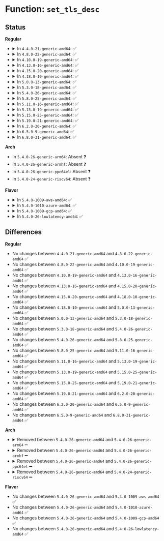 # Function: <code>set_tls_desc</code>

## Status
<b>Regular</b>
<ul>
<li>
<details>
<summary>In <code>4.4.0-21-generic-amd64</code>: ✅</summary>

```c
void set_tls_desc(struct task_struct * p, int idx, const struct user_desc * info, int n)
```

```json
{
  "name": "set_tls_desc",
  "collision_type": "Unique Static",
  "inline_type": "No",
  "funcs": [
    {
      "addr": 18446744071579096112,
      "name": "set_tls_desc",
      "external": false,
      "loc": "arch/x86/kernel/tls.c:82",
      "file": "arch/x86/kernel/tls.c",
      "inline": "seen, unknown",
      "caller_inline": [],
      "caller_func": [
        "arch/x86/kernel/tls.c:do_set_thread_area",
        "arch/x86/kernel/tls.c:regset_tls_set"
      ]
    }
  ],
  "symbols": [
    {
      "addr": 18446744071579096112,
      "name": "set_tls_desc",
      "section": ".text",
      "bind": "STB_LOCAL",
      "size": 394
    }
  ]
}
```
</details>
</li>
<li>
<details>
<summary>In <code>4.8.0-22-generic-amd64</code>: ✅</summary>

```c
void set_tls_desc(struct task_struct * p, int idx, const struct user_desc * info, int n)
```

```json
{
  "name": "set_tls_desc",
  "collision_type": "Unique Static",
  "inline_type": "No",
  "funcs": [
    {
      "addr": 18446744071579095424,
      "name": "set_tls_desc",
      "external": false,
      "loc": "arch/x86/kernel/tls.c:82",
      "file": "arch/x86/kernel/tls.c",
      "inline": "seen, unknown",
      "caller_inline": [],
      "caller_func": [
        "arch/x86/kernel/tls.c:regset_tls_set",
        "arch/x86/kernel/tls.c:do_set_thread_area"
      ]
    }
  ],
  "symbols": [
    {
      "addr": 18446744071579095424,
      "name": "set_tls_desc",
      "section": ".text",
      "bind": "STB_LOCAL",
      "size": 419
    }
  ]
}
```
</details>
</li>
<li>
<details>
<summary>In <code>4.10.0-19-generic-amd64</code>: ✅</summary>

```c
void set_tls_desc(struct task_struct * p, int idx, const struct user_desc * info, int n)
```

```json
{
  "name": "set_tls_desc",
  "collision_type": "Unique Static",
  "inline_type": "No",
  "funcs": [
    {
      "addr": 18446744071579093616,
      "name": "set_tls_desc",
      "external": false,
      "loc": "arch/x86/kernel/tls.c:82",
      "file": "arch/x86/kernel/tls.c",
      "inline": "seen, unknown",
      "caller_inline": [],
      "caller_func": [
        "arch/x86/kernel/tls.c:regset_tls_set",
        "arch/x86/kernel/tls.c:do_set_thread_area"
      ]
    }
  ],
  "symbols": [
    {
      "addr": 18446744071579093616,
      "name": "set_tls_desc",
      "section": ".text",
      "bind": "STB_LOCAL",
      "size": 419
    }
  ]
}
```
</details>
</li>
<li>
<details>
<summary>In <code>4.13.0-16-generic-amd64</code>: ✅</summary>

```c
void set_tls_desc(struct task_struct * p, int idx, const struct user_desc * info, int n)
```

```json
{
  "name": "set_tls_desc",
  "collision_type": "Unique Static",
  "inline_type": "No",
  "funcs": [
    {
      "addr": 18446744071579085504,
      "name": "set_tls_desc",
      "external": false,
      "loc": "arch/x86/kernel/tls.c:82",
      "file": "arch/x86/kernel/tls.c",
      "inline": "seen, unknown",
      "caller_inline": [],
      "caller_func": [
        "arch/x86/kernel/tls.c:regset_tls_set",
        "arch/x86/kernel/tls.c:do_set_thread_area"
      ]
    }
  ],
  "symbols": [
    {
      "addr": 18446744071579085504,
      "name": "set_tls_desc",
      "section": ".text",
      "bind": "STB_LOCAL",
      "size": 414
    }
  ]
}
```
</details>
</li>
<li>
<details>
<summary>In <code>4.15.0-20-generic-amd64</code>: ✅</summary>

```c
void set_tls_desc(struct task_struct * p, int idx, const struct user_desc * info, int n)
```

```json
{
  "name": "set_tls_desc",
  "collision_type": "Unique Static",
  "inline_type": "No",
  "funcs": [
    {
      "addr": 18446744071579096304,
      "name": "set_tls_desc",
      "external": false,
      "loc": "arch/x86/kernel/tls.c:83",
      "file": "arch/x86/kernel/tls.c",
      "inline": "seen, unknown",
      "caller_inline": [],
      "caller_func": [
        "arch/x86/kernel/tls.c:regset_tls_set",
        "arch/x86/kernel/tls.c:do_set_thread_area"
      ]
    }
  ],
  "symbols": [
    {
      "addr": 18446744071579096304,
      "name": "set_tls_desc",
      "section": ".text",
      "bind": "STB_LOCAL",
      "size": 404
    }
  ]
}
```
</details>
</li>
<li>
<details>
<summary>In <code>4.18.0-10-generic-amd64</code>: ✅</summary>

```c
void set_tls_desc(struct task_struct * p, int idx, const struct user_desc * info, int n)
```

```json
{
  "name": "set_tls_desc",
  "collision_type": "Unique Static",
  "inline_type": "No",
  "funcs": [
    {
      "addr": 18446744071579101808,
      "name": "set_tls_desc",
      "external": false,
      "loc": "arch/x86/kernel/tls.c:83",
      "file": "arch/x86/kernel/tls.c",
      "inline": "seen, unknown",
      "caller_inline": [],
      "caller_func": [
        "arch/x86/kernel/tls.c:regset_tls_set",
        "arch/x86/kernel/tls.c:do_set_thread_area"
      ]
    }
  ],
  "symbols": [
    {
      "addr": 18446744071579101808,
      "name": "set_tls_desc",
      "section": ".text",
      "bind": "STB_LOCAL",
      "size": 390
    }
  ]
}
```
</details>
</li>
<li>
<details>
<summary>In <code>5.0.0-13-generic-amd64</code>: ✅</summary>

```c
void set_tls_desc(struct task_struct * p, int idx, const struct user_desc * info, int n)
```

```json
{
  "name": "set_tls_desc",
  "collision_type": "Unique Static",
  "inline_type": "No",
  "funcs": [
    {
      "addr": 18446744071579107424,
      "name": "set_tls_desc",
      "external": false,
      "loc": "arch/x86/kernel/tls.c:83",
      "file": "arch/x86/kernel/tls.c",
      "inline": "seen, unknown",
      "caller_inline": [],
      "caller_func": [
        "arch/x86/kernel/tls.c:regset_tls_set",
        "arch/x86/kernel/tls.c:do_set_thread_area"
      ]
    }
  ],
  "symbols": [
    {
      "addr": 18446744071579107424,
      "name": "set_tls_desc",
      "section": ".text",
      "bind": "STB_LOCAL",
      "size": 390
    }
  ]
}
```
</details>
</li>
<li>
<details>
<summary>In <code>5.3.0-18-generic-amd64</code>: ✅</summary>

```c
void set_tls_desc(struct task_struct * p, int idx, const struct user_desc * info, int n)
```

```json
{
  "name": "set_tls_desc",
  "collision_type": "Unique Static",
  "inline_type": "No",
  "funcs": [
    {
      "addr": 18446744071579117312,
      "name": "set_tls_desc",
      "external": false,
      "loc": "arch/x86/kernel/tls.c:84",
      "file": "arch/x86/kernel/tls.c",
      "inline": "seen, unknown",
      "caller_inline": [],
      "caller_func": [
        "arch/x86/kernel/tls.c:regset_tls_set",
        "arch/x86/kernel/tls.c:do_set_thread_area"
      ]
    }
  ],
  "symbols": [
    {
      "addr": 18446744071579117312,
      "name": "set_tls_desc",
      "section": ".text",
      "bind": "STB_LOCAL",
      "size": 397
    }
  ]
}
```
</details>
</li>
<li>
<details>
<summary>In <code>5.4.0-26-generic-amd64</code>: ✅</summary>

```c
void set_tls_desc(struct task_struct * p, int idx, const struct user_desc * info, int n)
```

```json
{
  "name": "set_tls_desc",
  "collision_type": "Unique Static",
  "inline_type": "No",
  "funcs": [
    {
      "addr": 18446744071579119216,
      "name": "set_tls_desc",
      "external": false,
      "loc": "arch/x86/kernel/tls.c:84",
      "file": "arch/x86/kernel/tls.c",
      "inline": "seen, unknown",
      "caller_inline": [],
      "caller_func": [
        "arch/x86/kernel/tls.c:regset_tls_set",
        "arch/x86/kernel/tls.c:do_set_thread_area"
      ]
    }
  ],
  "symbols": [
    {
      "addr": 18446744071579119216,
      "name": "set_tls_desc",
      "section": ".text",
      "bind": "STB_LOCAL",
      "size": 397
    }
  ]
}
```
</details>
</li>
<li>
<details>
<summary>In <code>5.8.0-25-generic-amd64</code>: ✅</summary>

```c
void set_tls_desc(struct task_struct * p, int idx, const struct user_desc * info, int n)
```

```json
{
  "name": "set_tls_desc",
  "collision_type": "Unique Static",
  "inline_type": "No",
  "funcs": [
    {
      "addr": 18446744071579133056,
      "name": "set_tls_desc",
      "external": false,
      "loc": "arch/x86/kernel/tls.c:84",
      "file": "arch/x86/kernel/tls.c",
      "inline": "seen, unknown",
      "caller_inline": [],
      "caller_func": [
        "arch/x86/kernel/tls.c:regset_tls_set",
        "arch/x86/kernel/tls.c:do_set_thread_area"
      ]
    }
  ],
  "symbols": [
    {
      "addr": 18446744071579133056,
      "name": "set_tls_desc",
      "section": ".text",
      "bind": "STB_LOCAL",
      "size": 360
    }
  ]
}
```
</details>
</li>
<li>
<details>
<summary>In <code>5.11.0-16-generic-amd64</code>: ✅</summary>

```c
void set_tls_desc(struct task_struct * p, int idx, const struct user_desc * info, int n)
```

```json
{
  "name": "set_tls_desc",
  "collision_type": "Unique Static",
  "inline_type": "No",
  "funcs": [
    {
      "addr": 18446744071579131680,
      "name": "set_tls_desc",
      "external": false,
      "loc": "arch/x86/kernel/tls.c:84",
      "file": "arch/x86/kernel/tls.c",
      "inline": "seen, unknown",
      "caller_inline": [],
      "caller_func": [
        "arch/x86/kernel/tls.c:regset_tls_set",
        "arch/x86/kernel/tls.c:do_set_thread_area"
      ]
    }
  ],
  "symbols": [
    {
      "addr": 18446744071579131680,
      "name": "set_tls_desc",
      "section": ".text",
      "bind": "STB_LOCAL",
      "size": 360
    }
  ]
}
```
</details>
</li>
<li>
<details>
<summary>In <code>5.13.0-19-generic-amd64</code>: ✅</summary>

```c
void set_tls_desc(struct task_struct * p, int idx, const struct user_desc * info, int n)
```

```json
{
  "name": "set_tls_desc",
  "collision_type": "Unique Static",
  "inline_type": "No",
  "funcs": [
    {
      "addr": 18446744071579138368,
      "name": "set_tls_desc",
      "external": false,
      "loc": "arch/x86/kernel/tls.c:84",
      "file": "arch/x86/kernel/tls.c",
      "inline": "seen, unknown",
      "caller_inline": [],
      "caller_func": [
        "arch/x86/kernel/tls.c:regset_tls_set",
        "arch/x86/kernel/tls.c:do_set_thread_area"
      ]
    }
  ],
  "symbols": [
    {
      "addr": 18446744071579138368,
      "name": "set_tls_desc",
      "section": ".text",
      "bind": "STB_LOCAL",
      "size": 358
    }
  ]
}
```
</details>
</li>
<li>
<details>
<summary>In <code>5.15.0-25-generic-amd64</code>: ✅</summary>

```c
void set_tls_desc(struct task_struct * p, int idx, const struct user_desc * info, int n)
```

```json
{
  "name": "set_tls_desc",
  "collision_type": "Unique Static",
  "inline_type": "No",
  "funcs": [
    {
      "addr": 18446744071579165088,
      "name": "set_tls_desc",
      "external": false,
      "loc": "arch/x86/kernel/tls.c:84",
      "file": "arch/x86/kernel/tls.c",
      "inline": "seen, unknown",
      "caller_inline": [],
      "caller_func": [
        "arch/x86/kernel/tls.c:regset_tls_set",
        "arch/x86/kernel/tls.c:do_set_thread_area"
      ]
    }
  ],
  "symbols": [
    {
      "addr": 18446744071579165088,
      "name": "set_tls_desc",
      "section": ".text",
      "bind": "STB_LOCAL",
      "size": 411
    }
  ]
}
```
</details>
</li>
<li>
<details>
<summary>In <code>5.19.0-21-generic-amd64</code>: ✅</summary>

```c
void set_tls_desc(struct task_struct * p, int idx, const struct user_desc * info, int n)
```

```json
{
  "name": "set_tls_desc",
  "collision_type": "Unique Static",
  "inline_type": "No",
  "funcs": [
    {
      "addr": 18446744071579210336,
      "name": "set_tls_desc",
      "external": false,
      "loc": "arch/x86/kernel/tls.c:84",
      "file": "arch/x86/kernel/tls.c",
      "inline": "seen, unknown",
      "caller_inline": [],
      "caller_func": [
        "arch/x86/kernel/tls.c:regset_tls_set",
        "arch/x86/kernel/tls.c:do_set_thread_area"
      ]
    }
  ],
  "symbols": [
    {
      "addr": 18446744071579210336,
      "name": "set_tls_desc",
      "section": ".text",
      "bind": "STB_LOCAL",
      "size": 518
    }
  ]
}
```
</details>
</li>
<li>
<details>
<summary>In <code>6.2.0-20-generic-amd64</code>: ✅</summary>

```c
void set_tls_desc(struct task_struct * p, int idx, const struct user_desc * info, int n)
```

```json
{
  "name": "set_tls_desc",
  "collision_type": "Unique Static",
  "inline_type": "No",
  "funcs": [
    {
      "addr": 18446744071579265952,
      "name": "set_tls_desc",
      "external": false,
      "loc": "arch/x86/kernel/tls.c:84",
      "file": "arch/x86/kernel/tls.c",
      "inline": "seen, unknown",
      "caller_inline": [],
      "caller_func": [
        "arch/x86/kernel/tls.c:regset_tls_set",
        "arch/x86/kernel/tls.c:do_set_thread_area"
      ]
    }
  ],
  "symbols": [
    {
      "addr": 18446744071579265952,
      "name": "set_tls_desc",
      "section": ".text",
      "bind": "STB_LOCAL",
      "size": 482
    }
  ]
}
```
</details>
</li>
<li>
<details>
<summary>In <code>6.5.0-9-generic-amd64</code>: ✅</summary>

```c
void set_tls_desc(struct task_struct * p, int idx, const struct user_desc * info, int n)
```

```json
{
  "name": "set_tls_desc",
  "collision_type": "Unique Static",
  "inline_type": "No",
  "funcs": [
    {
      "addr": 18446744071579271888,
      "name": "set_tls_desc",
      "external": false,
      "loc": "arch/x86/kernel/tls.c:85",
      "file": "arch/x86/kernel/tls.c",
      "inline": "seen, unknown",
      "caller_inline": [],
      "caller_func": [
        "arch/x86/kernel/tls.c:regset_tls_set",
        "arch/x86/kernel/tls.c:do_set_thread_area"
      ]
    }
  ],
  "symbols": [
    {
      "addr": 18446744071579271888,
      "name": "set_tls_desc",
      "section": ".text",
      "bind": "STB_LOCAL",
      "size": 464
    }
  ]
}
```
</details>
</li>
<li>
<details>
<summary>In <code>6.8.0-31-generic-amd64</code>: ✅</summary>

```c
void set_tls_desc(struct task_struct * p, int idx, const struct user_desc * info, int n)
```

```json
{
  "name": "set_tls_desc",
  "collision_type": "Unique Static",
  "inline_type": "No",
  "funcs": [
    {
      "addr": 18446744071579301712,
      "name": "set_tls_desc",
      "external": false,
      "loc": "arch/x86/kernel/tls.c:85",
      "file": "arch/x86/kernel/tls.c",
      "inline": "seen, unknown",
      "caller_inline": [],
      "caller_func": [
        "arch/x86/kernel/tls.c:regset_tls_set",
        "arch/x86/kernel/tls.c:do_set_thread_area"
      ]
    }
  ],
  "symbols": [
    {
      "addr": 18446744071579301712,
      "name": "set_tls_desc",
      "section": ".text",
      "bind": "STB_LOCAL",
      "size": 464
    }
  ]
}
```
</details>
</li>
</ul>
<b>Arch</b>
<ul>
<li>
In <code>5.4.0-26-generic-arm64</code>: Absent ❓
</li>
<li>
In <code>5.4.0-26-generic-armhf</code>: Absent ❓
</li>
<li>
In <code>5.4.0-26-generic-ppc64el</code>: Absent ❓
</li>
<li>
In <code>5.4.0-24-generic-riscv64</code>: Absent ❓
</li>
</ul>
<b>Flavor</b>
<ul>
<li>
<details>
<summary>In <code>5.4.0-1009-aws-amd64</code>: ✅</summary>

```c
void set_tls_desc(struct task_struct * p, int idx, const struct user_desc * info, int n)
```

```json
{
  "name": "set_tls_desc",
  "collision_type": "Unique Static",
  "inline_type": "No",
  "funcs": [
    {
      "addr": 18446744071579119600,
      "name": "set_tls_desc",
      "external": false,
      "loc": "arch/x86/kernel/tls.c:84",
      "file": "arch/x86/kernel/tls.c",
      "inline": "seen, unknown",
      "caller_inline": [],
      "caller_func": [
        "arch/x86/kernel/tls.c:regset_tls_set",
        "arch/x86/kernel/tls.c:do_set_thread_area"
      ]
    }
  ],
  "symbols": [
    {
      "addr": 18446744071579119600,
      "name": "set_tls_desc",
      "section": ".text",
      "bind": "STB_LOCAL",
      "size": 397
    }
  ]
}
```
</details>
</li>
<li>
<details>
<summary>In <code>5.4.0-1010-azure-amd64</code>: ✅</summary>

```c
void set_tls_desc(struct task_struct * p, int idx, const struct user_desc * info, int n)
```

```json
{
  "name": "set_tls_desc",
  "collision_type": "Unique Static",
  "inline_type": "No",
  "funcs": [
    {
      "addr": 18446744071579051520,
      "name": "set_tls_desc",
      "external": false,
      "loc": "arch/x86/kernel/tls.c:84",
      "file": "arch/x86/kernel/tls.c",
      "inline": "seen, unknown",
      "caller_inline": [],
      "caller_func": [
        "arch/x86/kernel/tls.c:regset_tls_set",
        "arch/x86/kernel/tls.c:do_set_thread_area"
      ]
    }
  ],
  "symbols": [
    {
      "addr": 18446744071579051520,
      "name": "set_tls_desc",
      "section": ".text",
      "bind": "STB_LOCAL",
      "size": 401
    }
  ]
}
```
</details>
</li>
<li>
<details>
<summary>In <code>5.4.0-1009-gcp-amd64</code>: ✅</summary>

```c
void set_tls_desc(struct task_struct * p, int idx, const struct user_desc * info, int n)
```

```json
{
  "name": "set_tls_desc",
  "collision_type": "Unique Static",
  "inline_type": "No",
  "funcs": [
    {
      "addr": 18446744071579119152,
      "name": "set_tls_desc",
      "external": false,
      "loc": "arch/x86/kernel/tls.c:84",
      "file": "arch/x86/kernel/tls.c",
      "inline": "seen, unknown",
      "caller_inline": [],
      "caller_func": [
        "arch/x86/kernel/tls.c:regset_tls_set",
        "arch/x86/kernel/tls.c:do_set_thread_area"
      ]
    }
  ],
  "symbols": [
    {
      "addr": 18446744071579119152,
      "name": "set_tls_desc",
      "section": ".text",
      "bind": "STB_LOCAL",
      "size": 397
    }
  ]
}
```
</details>
</li>
<li>
<details>
<summary>In <code>5.4.0-26-lowlatency-amd64</code>: ✅</summary>

```c
void set_tls_desc(struct task_struct * p, int idx, const struct user_desc * info, int n)
```

```json
{
  "name": "set_tls_desc",
  "collision_type": "Unique Static",
  "inline_type": "No",
  "funcs": [
    {
      "addr": 18446744071579124480,
      "name": "set_tls_desc",
      "external": false,
      "loc": "arch/x86/kernel/tls.c:84",
      "file": "arch/x86/kernel/tls.c",
      "inline": "seen, unknown",
      "caller_inline": [],
      "caller_func": [
        "arch/x86/kernel/tls.c:regset_tls_set",
        "arch/x86/kernel/tls.c:do_set_thread_area"
      ]
    }
  ],
  "symbols": [
    {
      "addr": 18446744071579124480,
      "name": "set_tls_desc",
      "section": ".text",
      "bind": "STB_LOCAL",
      "size": 421
    }
  ]
}
```
</details>
</li>
</ul>

## Differences
<b>Regular</b>
<ul>
<li>
No changes between <code>4.4.0-21-generic-amd64</code> and <code>4.8.0-22-generic-amd64</code> ✅
</li>
<li>
No changes between <code>4.8.0-22-generic-amd64</code> and <code>4.10.0-19-generic-amd64</code> ✅
</li>
<li>
No changes between <code>4.10.0-19-generic-amd64</code> and <code>4.13.0-16-generic-amd64</code> ✅
</li>
<li>
No changes between <code>4.13.0-16-generic-amd64</code> and <code>4.15.0-20-generic-amd64</code> ✅
</li>
<li>
No changes between <code>4.15.0-20-generic-amd64</code> and <code>4.18.0-10-generic-amd64</code> ✅
</li>
<li>
No changes between <code>4.18.0-10-generic-amd64</code> and <code>5.0.0-13-generic-amd64</code> ✅
</li>
<li>
No changes between <code>5.0.0-13-generic-amd64</code> and <code>5.3.0-18-generic-amd64</code> ✅
</li>
<li>
No changes between <code>5.3.0-18-generic-amd64</code> and <code>5.4.0-26-generic-amd64</code> ✅
</li>
<li>
No changes between <code>5.4.0-26-generic-amd64</code> and <code>5.8.0-25-generic-amd64</code> ✅
</li>
<li>
No changes between <code>5.8.0-25-generic-amd64</code> and <code>5.11.0-16-generic-amd64</code> ✅
</li>
<li>
No changes between <code>5.11.0-16-generic-amd64</code> and <code>5.13.0-19-generic-amd64</code> ✅
</li>
<li>
No changes between <code>5.13.0-19-generic-amd64</code> and <code>5.15.0-25-generic-amd64</code> ✅
</li>
<li>
No changes between <code>5.15.0-25-generic-amd64</code> and <code>5.19.0-21-generic-amd64</code> ✅
</li>
<li>
No changes between <code>5.19.0-21-generic-amd64</code> and <code>6.2.0-20-generic-amd64</code> ✅
</li>
<li>
No changes between <code>6.2.0-20-generic-amd64</code> and <code>6.5.0-9-generic-amd64</code> ✅
</li>
<li>
No changes between <code>6.5.0-9-generic-amd64</code> and <code>6.8.0-31-generic-amd64</code> ✅
</li>
</ul>
<b>Arch</b>
<ul>
<li>
<details>
<summary>Removed between <code>5.4.0-26-generic-amd64</code> and <code>5.4.0-26-generic-arm64</code> ➖</summary>

```c
void set_tls_desc(struct task_struct * p, int idx, const struct user_desc * info, int n)
```
</details>
</li>
<li>
<details>
<summary>Removed between <code>5.4.0-26-generic-amd64</code> and <code>5.4.0-26-generic-armhf</code> ➖</summary>

```c
void set_tls_desc(struct task_struct * p, int idx, const struct user_desc * info, int n)
```
</details>
</li>
<li>
<details>
<summary>Removed between <code>5.4.0-26-generic-amd64</code> and <code>5.4.0-26-generic-ppc64el</code> ➖</summary>

```c
void set_tls_desc(struct task_struct * p, int idx, const struct user_desc * info, int n)
```
</details>
</li>
<li>
<details>
<summary>Removed between <code>5.4.0-26-generic-amd64</code> and <code>5.4.0-24-generic-riscv64</code> ➖</summary>

```c
void set_tls_desc(struct task_struct * p, int idx, const struct user_desc * info, int n)
```
</details>
</li>
</ul>
<b>Flavor</b>
<ul>
<li>
No changes between <code>5.4.0-26-generic-amd64</code> and <code>5.4.0-1009-aws-amd64</code> ✅
</li>
<li>
No changes between <code>5.4.0-26-generic-amd64</code> and <code>5.4.0-1010-azure-amd64</code> ✅
</li>
<li>
No changes between <code>5.4.0-26-generic-amd64</code> and <code>5.4.0-1009-gcp-amd64</code> ✅
</li>
<li>
No changes between <code>5.4.0-26-generic-amd64</code> and <code>5.4.0-26-lowlatency-amd64</code> ✅
</li>
</ul>
